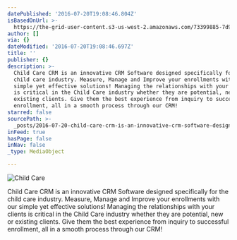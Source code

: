 ```yaml
---
datePublished: '2016-07-20T19:08:46.804Z'
isBasedOnUrl: >-
  https://the-grid-user-content.s3-us-west-2.amazonaws.com/73399885-7d9e-47b7-8173-f6e3c2c136b9.png
author: []
via: {}
dateModified: '2016-07-20T19:08:46.697Z'
title: ''
publisher: {}
description: >-
  Child Care CRM is an innovative CRM Software designed specifically for the
  child care industry. Measure, Manage and Improve your enrollments with our
  simple yet effective solutions! Managing the relationships with your clients
  is critical in the Child Care industry whether they are potential, new or
  existing clients. Give them the best experience from inquiry to successful
  enrollment, all in a smooth process through our CRM!
starred: false
sourcePath: >-
  _posts/2016-07-20-child-care-crm-is-an-innovative-crm-software-designed-specif.md
inFeed: true
hasPage: false
inNav: false
_type: MediaObject

---
```

![                                                                          Child Care   ](https://the-grid-user-content.s3-us-west-2.amazonaws.com/73399885-7d9e-47b7-8173-f6e3c2c136b9.png)

Child Care CRM is an innovative CRM Software designed specifically for the child care industry. Measure, Manage and Improve your enrollments with our simple yet effective solutions! Managing the relationships with your clients is critical in the Child Care industry whether they are potential, new or existing clients. Give them the best experience from inquiry to successful enrollment, all in a smooth process through our CRM!